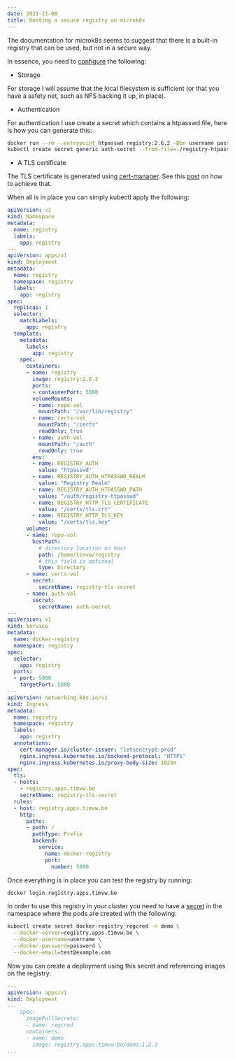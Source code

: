 ```yaml
---
date: 2021-11-08
title: Hosting a secure registry on microk8s
---
```

The documentation for microk8s seems to suggest that there is a built-in registry that can be used, but not in a secure way.

In essence, you need to [configure](https://docs.docker.com/registry/configuration) the following:

* Storage

For storage I will assume that the local filesystem is sufficient (or that you have a safety net, such as NFS backing it up, in place).

* Authentication

For authentication I use create a secret which contains a htpasswd file, here is how you can generate this:

```bash
docker run --rm --entrypoint htpasswd registry:2.6.2 -Bbn username password > ./registry-htpasswd
kubectl create secret generic auth-secret --from-file=./registry-htpasswd -n registry
```

* A TLS certificate

The TLS certificate is generated using [cert-manager](https://cert-manager.io/docs/). See this [post](https://timvw.be/2021/03/15/notes-on-microk8s-and-cert-manager/) on how to achieve that.

When all is in place you can simply kubectl apply the following:

```yml
apiVersion: v1
kind: Namespace
metadata:
  name: registry
  labels:
    app: registry
---
apiVersion: apps/v1
kind: Deployment
metadata:
  name: registry
  namespace: registry
  labels:
    app: registry
spec:
  replicas: 1
  selector:
    matchLabels:
      app: registry
  template:
    metadata:
      labels:
        app: registry
    spec:
      containers:
      - name: registry
        image: registry:2.6.2
        ports:
        - containerPort: 5000
        volumeMounts:
        - name: repo-vol
          mountPath: "/var/lib/registry"
        - name: certs-vol
          mountPath: "/certs"
          readOnly: true
        - name: auth-vol
          mountPath: "/auth"
          readOnly: true
        env:
        - name: REGISTRY_AUTH
          value: "htpasswd"
        - name: REGISTRY_AUTH_HTPASSWD_REALM
          value: "Registry Realm"
        - name: REGISTRY_AUTH_HTPASSWD_PATH
          value: "/auth/registry-htpasswd"
        - name: REGISTRY_HTTP_TLS_CERTIFICATE
          value: "/certs/tls.crt"
        - name: REGISTRY_HTTP_TLS_KEY
          value: "/certs/tls.key"
      volumes:
      - name: repo-vol
        hostPath:
          # directory location on host
          path: /home/timvw/registry
          # this field is optional
          type: Directory
      - name: certs-vol
        secret:
          secretName: registry-tls-secret
      - name: auth-vol
        secret:
          secretName: auth-secret
---
apiVersion: v1
kind: Service
metadata:
  name: docker-registry
  namespace: registry
spec:
  selector:
    app: registry
  ports:
  - port: 5000
    targetPort: 5000
---
apiVersion: networking.k8s.io/v1
kind: Ingress
metadata:
  name: registry
  namespace: registry
  labels:
    app: registry
  annotations:
    cert-manager.io/cluster-issuer: "letsencrypt-prod"
    nginx.ingress.kubernetes.io/backend-protocol: "HTTPS"
    nginx.ingress.kubernetes.io/proxy-body-size: 1024m
spec:
  tls:
  - hosts:
    - registry.apps.timvw.be
    secretName: registry-tls-secret
  rules:
  - host: registry.apps.timvw.be
    http:
      paths:
      - path: /
        pathType: Prefix
        backend:
          service:
            name: docker-registry
            port:
              number: 5000   
```

Once everything is in place you can test the registry by running:

```bash
docker login registry.apps.timvw.be
```

In order to use this registry in your cluster you need to have a [secret](https://kubernetes.io/docs/concepts/configuration/secret/) in the namespace where the pods are created with the following:

```bash
kubectl create secret docker-registry regcred -n demo \
  --docker-server=registry.apps.timvw.be \
  --docker-username=username \
  --docker-password=password \
  --docker-email=test@example.com
```

Now you can create a deployment using this secret and referencing images on the registry:

```yml
---
apiVersion: apps/v1
kind: Deployment
...
    spec:
      imagePullSecrets:
      - name: regcred     
      containers:      
      - name: demo
        image: registry.apps.timvw.be/demo:1.2.3 
...
```